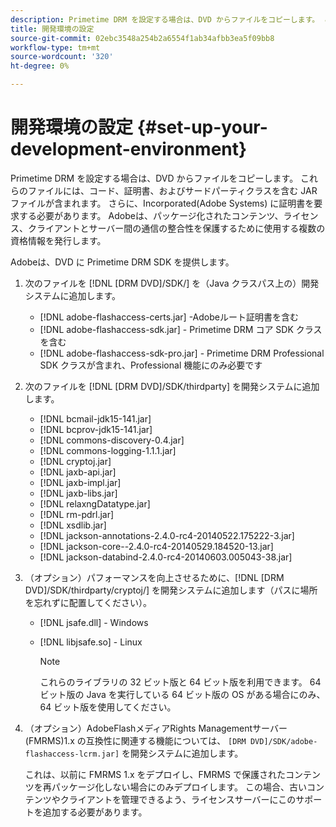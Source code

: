 ```yaml
---
description: Primetime DRM を設定する場合は、DVD からファイルをコピーします。 これらのファイルには、コード、証明書、およびサードパーティクラスを含む JAR ファイルが含まれます。 さらに、Incorporated(Adobe Systems) に証明書を要求する必要があります。 Adobeは、パッケージ化されたコンテンツ、ライセンス、クライアントとサーバー間の通信の整合性を保護するために使用する複数の資格情報を発行します。
title: 開発環境の設定
source-git-commit: 02ebc3548a254b2a6554f1ab34afbb3ea5f09bb8
workflow-type: tm+mt
source-wordcount: '320'
ht-degree: 0%

---
```


# 開発環境の設定 {#set-up-your-development-environment}

Primetime DRM を設定する場合は、DVD からファイルをコピーします。 これらのファイルには、コード、証明書、およびサードパーティクラスを含む JAR ファイルが含まれます。 さらに、Incorporated(Adobe Systems) に証明書を要求する必要があります。 Adobeは、パッケージ化されたコンテンツ、ライセンス、クライアントとサーバー間の通信の整合性を保護するために使用する複数の資格情報を発行します。

Adobeは、DVD に Primetime DRM SDK を提供します。

1. 次のファイルを [!DNL [DRM DVD]/SDK/] を（Java クラスパス上の）開発システムに追加します。

   * [!DNL adobe-flashaccess-certs.jar] -Adobeルート証明書を含む
   * [!DNL adobe-flashaccess-sdk.jar] - Primetime DRM コア SDK クラスを含む
   * [!DNL adobe-flashaccess-sdk-pro.jar] - Primetime DRM Professional SDK クラスが含まれ、Professional 機能にのみ必要です

1. 次のファイルを [!DNL [DRM DVD]/SDK/thirdparty] を開発システムに追加します。

   * [!DNL bcmail-jdk15-141.jar]
   * [!DNL bcprov-jdk15-141.jar]
   * [!DNL commons-discovery-0.4.jar]
   * [!DNL commons-logging-1.1.1.jar]
   * [!DNL cryptoj.jar]
   * [!DNL jaxb-api.jar]
   * [!DNL jaxb-impl.jar]
   * [!DNL jaxb-libs.jar]
   * [!DNL relaxngDatatype.jar]
   * [!DNL rm-pdrl.jar]
   * [!DNL xsdlib.jar]
   * [!DNL jackson-annotations-2.4.0-rc4-20140522.175222-3.jar]
   * [!DNL jackson-core--2.4.0-rc4-20140529.184520-13.jar]
   * [!DNL jackson-databind-2.4.0-rc4-20140603.005043-38.jar]

1. （オプション）パフォーマンスを向上させるために、[!DNL [DRM DVD]/SDK/thirdparty/cryptoj/] を開発システムに追加します（パスに場所を忘れずに配置してください）。

   * [!DNL jsafe.dll] - Windows
   * [!DNL libjsafe.so] - Linux

     >[!NOTE]
     >
     >これらのライブラリの 32 ビット版と 64 ビット版を利用できます。 64 ビット版の Java を実行している 64 ビット版の OS がある場合にのみ、64 ビット版を使用してください。

1. （オプション）AdobeFlashメディアRights Managementサーバー (FMRMS)1.x の互換性に関連する機能については、 `[DRM DVD]/SDK/adobe-flashaccess-lcrm.jar]` を開発システムに追加します。

   これは、以前に FMRMS 1.x をデプロイし、FMRMS で保護されたコンテンツを再パッケージ化しない場合にのみデプロイします。 この場合、古いコンテンツやクライアントを管理できるよう、ライセンスサーバーにこのサポートを追加する必要があります。
